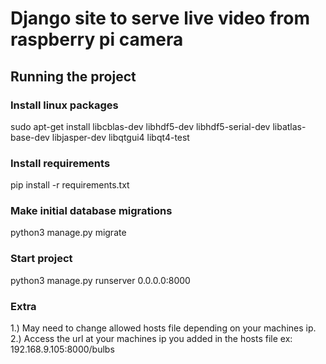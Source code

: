 # Django site to serve live video from raspberry pi camera

## Running the project

### Install linux packages

sudo apt-get install libcblas-dev libhdf5-dev libhdf5-serial-dev libatlas-base-dev libjasper-dev libqtgui4 libqt4-test


### Install requirements 
pip install -r requirements.txt

### Make initial database migrations  
python3 manage.py migrate

### Start project
python3 manage.py runserver 0.0.0.0:8000

### Extra 
1.) May need to change allowed hosts file depending on your machines ip. 
2.) Access the url at your machines ip you added in the hosts file ex: 192.168.9.105:8000/bulbs

